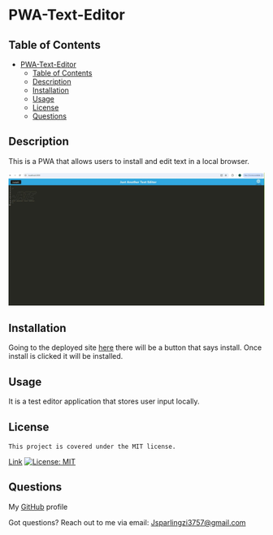 # PWA-Text-Editor

## Table of Contents
- [PWA-Text-Editor](#pwa-text-editor)
  - [Table of Contents](#table-of-contents)
  - [Description](#description)
  - [Installation](#installation)
  - [Usage](#usage)
  - [License](#license)
  - [Questions](#questions)

## Description

This is a PWA that allows users to install and edit text in a local browser.

![PWAbrowser](PWAbrowser.JPG)

## Installation

Going to the deployed site [here](https://pwa-text-editor-d6s6.onrender.com) there will be a button that says install. Once install is clicked it will be installed.

## Usage

It is a test editor application that stores user input locally.

## License
    This project is covered under the MIT license.
[Link](https://opensource.org/licenses/MIT)
[![License: MIT](https://img.shields.io/badge/License-MIT-yellow.svg)](https://opensource.org/licenses/MIT)

## Questions
My [GitHub](https://github.com/Jrsparling) profile

Got questions? Reach out to me via email: [Jsparlingzi3757@gmail.com](mailto:Jsparlingzi3757@gmail.com)